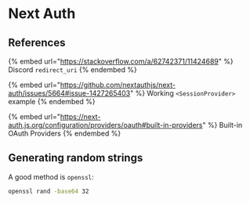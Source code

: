 # Next Auth

## References

{% embed url="https://stackoverflow.com/a/62742371/11424689" %}
Discord `redirect_uri`
{% endembed %}

{% embed url="https://github.com/nextauthjs/next-auth/issues/5664#issue-1427265403" %}
Working `<SessionProvider>` example
{% endembed %}

{% embed url="https://next-auth.js.org/configuration/providers/oauth#built-in-providers" %}
Built-in OAuth Providers
{% endembed %}

## Generating random strings

A good method is `openssl`:

```bash
openssl rand -base64 32
```
